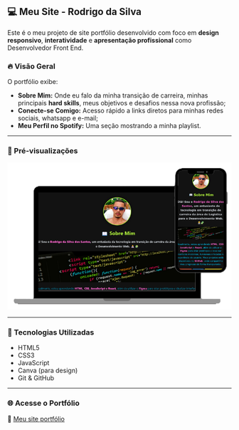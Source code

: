 ## 💻 Meu Site - Rodrigo da Silva

Este é o meu projeto de site portfólio desenvolvido com foco em **design responsivo**, **interatividade** e **apresentação profissional** como Desenvolvedor Front End.

### 🔥 Visão Geral

O portfólio exibe:

- **Sobre Mim:** Onde eu falo da minha transição de carreira, minhas principais **hard skills**, meus objetivos e desafios nessa nova profissão;
- **Conecte-se Comigo:** Acesso rápido a links diretos para minhas redes sociais, whatsapp e e-mail;
- **Meu Perfil no Spotify:** Uma seção mostrando a minha playlist.

---

### 📸 Pré-visualizações

![Tela Desxktop/Mobile](/assets/your-image.png) 

---

### 🧪 Tecnologias Utilizadas

- HTML5
- CSS3
- JavaScript
- Canva (para design)
- Git & GitHub

---

### 🌐 Acesse o Portfólio

🔗 [Meu site portfólio](https://7billy.github.io/meu-site/)

